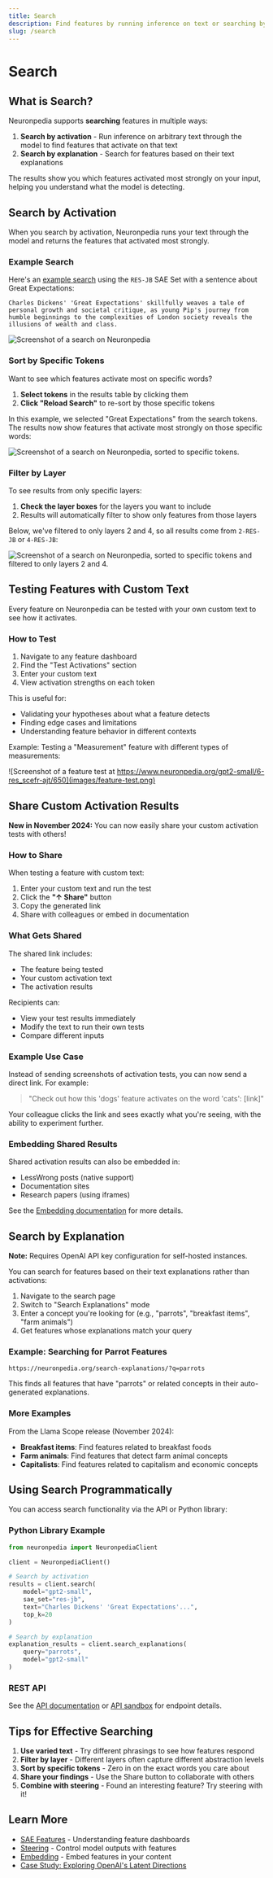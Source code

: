 ```yaml
---
title: Search
description: Find features by running inference on text or searching by explanations
slug: /search
---
```


# Search

## What is Search?

Neuronpedia supports **searching** features in multiple ways:

1. **Search by activation** - Run inference on arbitrary text through the model to find features that activate on that text
2. **Search by explanation** - Search for features based on their text explanations

The results show you which features activated most strongly on your input, helping you understand what the model is detecting.

## Search by Activation

When you search by activation, Neuronpedia runs your text through the model and returns the features that activated most strongly.

### Example Search

Here's an [example search](https://www.neuronpedia.org/gpt2-small/?sourceSet=res-jb&selectedLayers=[]&sortIndexes=[]&q=Charles%20Dickens%27%20%27Great%20Expectations%27%20skillfully%20weaves%20a%20tale%20of%20personal%20growth%20and%20societal%20critique%2C%20as%20young%20Pip%27s%20journey%20from%20humble%20beginnings%20to%20the%20complexities%20of%20London%20society%20reveals%20the%20illusions%20of%20wealth%20and%20class.) using the `RES-JB` SAE Set with a sentence about Great Expectations:

`Charles Dickens' 'Great Expectations' skillfully weaves a tale of personal growth and societal critique, as young Pip's journey from humble beginnings to the complexities of London society reveals the illusions of wealth and class.`

![Screenshot of a search on Neuronpedia](images/search.png)

### Sort by Specific Tokens

Want to see which features activate most on specific words?

1. **Select tokens** in the results table by clicking them
2. **Click "Reload Search"** to re-sort by those specific tokens

In this example, we selected "Great Expectations" from the search tokens. The results now show features that activate most strongly on those specific words:

![Screenshot of a search on Neuronpedia, sorted to specific tokens.](images/search-great-expectations.png)

### Filter by Layer

To see results from only specific layers:

1. **Check the layer boxes** for the layers you want to include
2. Results will automatically filter to show only features from those layers

Below, we've filtered to only layers 2 and 4, so all results come from `2-RES-JB` or `4-RES-JB`:

![Screenshot of a search on Neuronpedia, sorted to specific tokens and filtered to only layers 2 and 4.](images/search-layers.png)

## Testing Features with Custom Text

Every feature on Neuronpedia can be tested with your own custom text to see how it activates.

### How to Test

1. Navigate to any feature dashboard
2. Find the "Test Activations" section
3. Enter your custom text
4. View activation strengths on each token

This is useful for:
- Validating your hypotheses about what a feature detects
- Finding edge cases and limitations
- Understanding feature behavior in different contexts

Example: Testing a "Measurement" feature with different types of measurements:

![Screenshot of a feature test at https://www.neuronpedia.org/gpt2-small/6-res_scefr-ajt/650](images/feature-test.png)

## Share Custom Activation Results

**New in November 2024:** You can now easily share your custom activation tests with others!

### How to Share

When testing a feature with custom text:

1. Enter your custom text and run the test
2. Click the **"↑ Share"** button
3. Copy the generated link
4. Share with colleagues or embed in documentation

### What Gets Shared

The shared link includes:
- The feature being tested
- Your custom activation text
- The activation results

Recipients can:
- View your test results immediately
- Modify the text to run their own tests
- Compare different inputs

### Example Use Case

Instead of sending screenshots of activation tests, you can now send a direct link. For example:

> "Check out how this 'dogs' feature activates on the word 'cats': [link]"

Your colleague clicks the link and sees exactly what you're seeing, with the ability to experiment further.

### Embedding Shared Results

Shared activation results can also be embedded in:
- LessWrong posts (native support)
- Documentation sites
- Research papers (using iframes)

See the [Embedding documentation](embed-iframe) for more details.

## Search by Explanation

**Note:** Requires OpenAI API key configuration for self-hosted instances.

You can search for features based on their text explanations rather than activations:

1. Navigate to the search page
2. Switch to "Search Explanations" mode
3. Enter a concept you're looking for (e.g., "parrots", "breakfast items", "farm animals")
4. Get features whose explanations match your query

### Example: Searching for Parrot Features

```
https://neuronpedia.org/search-explanations/?q=parrots
```

This finds all features that have "parrots" or related concepts in their auto-generated explanations.

### More Examples

From the Llama Scope release (November 2024):
- **Breakfast items**: Find features related to breakfast foods
- **Farm animals**: Find features that detect farm animal concepts
- **Capitalists**: Find features related to capitalism and economic concepts

## Using Search Programmatically

You can access search functionality via the API or Python library:

### Python Library Example

```python
from neuronpedia import NeuronpediaClient

client = NeuronpediaClient()

# Search by activation
results = client.search(
    model="gpt2-small",
    sae_set="res-jb",
    text="Charles Dickens' 'Great Expectations'...",
    top_k=20
)

# Search by explanation
explanation_results = client.search_explanations(
    query="parrots",
    model="gpt2-small"
)
```

### REST API

See the [API documentation](api) or [API sandbox](https://neuronpedia.org/api-doc) for endpoint details.

## Tips for Effective Searching

1. **Use varied text** - Try different phrasings to see how features respond
2. **Filter by layer** - Different layers often capture different abstraction levels
3. **Sort by specific tokens** - Zero in on the exact words you care about
4. **Share your findings** - Use the Share button to collaborate with others
5. **Combine with steering** - Found an interesting feature? Try steering with it!

## Learn More

- [SAE Features](features) - Understanding feature dashboards
- [Steering](steering) - Control model outputs with features
- [Embedding](embed-iframe) - Embed features in your content
- [Case Study: Exploring OpenAI's Latent Directions](https://www.lesswrong.com/posts/QwgYmpnMxBZnmGCsw/exploring-openai-s-latent-directions-tests-observations-and)
